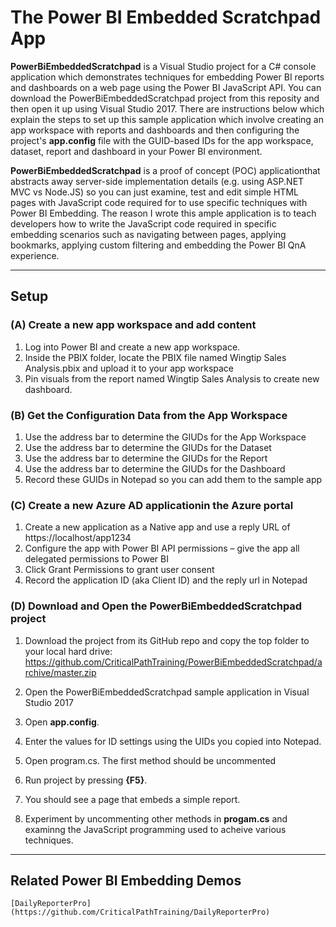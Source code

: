 # The Power BI Embedded Scratchpad App
**PowerBiEmbeddedScratchpad** is a Visual Studio project for a C# console  application which demonstrates techniques for embedding Power BI reports and dashboards on a web page using the Power BI JavaScript API. You can download the PowerBiEmbeddedScratchpad project from this reposity and then open it up using Visual Studio 2017. There are instructions below which explain the steps to set up this sample application which involve creating an app workspace with reports and dashboards and then configuring the project's **app.config** file with the GUID-based IDs for the app workspace, dataset, report and  dashboard in your Power BI environment. 

**PowerBiEmbeddedScratchpad** is a proof of concept (POC) applicationthat abstracts away server-side implementation details (e.g. using ASP.NET MVC vs Node.JS) so you can just examine, test and edit simple HTML pages with  JavaScript code required for to use specific techniques with Power BI Embedding. The reason I wrote this ample application is to teach developers how to write the JavaScript code required in specific embedding scenarios  such as navigating between pages, applying bookmarks, applying custom filtering and embedding the Power BI QnA experience. 

----
## Setup
### (A) Create a new app workspace and add content

1. Log into Power BI and create a new app workspace.
2. Inside the PBIX folder, locate the PBIX file named Wingtip Sales Analysis.pbix and upload it to your app workspace
3. Pin visuals from the report named Wingtip Sales Analysis to create new dashboard.

### (B) Get the Configuration Data from the App Workspace 
1. Use the address bar to determine the GIUDs for the App Workspace
2. Use the address bar to determine the GIUDs for the Dataset
3. Use the address bar to determine the GIUDs for the Report
4. Use the address bar to determine the GIUDs for the Dashboard
5. Record these GUIDs in Notepad so you can add them to the sample app

### (C) Create a new Azure AD applicationin the Azure portal 
1.	Create a new application as a Native app and use a reply URL of https://localhost/app1234
2.	Configure the app with Power BI API permissions – give the app all delegated permissions to Power BI
3.	Click Grant Permissions to grant user consent
4.	Record the application ID (aka Client ID) and the reply url in Notepad

### (D) Download and Open the **PowerBiEmbeddedScratchpad** project
1. Download the project from its GitHub repo and copy the top folder to your local hard drive:
https://github.com/CriticalPathTraining/PowerBiEmbeddedScratchpad/archive/master.zip

2. Open the PowerBiEmbeddedScratchpad sample application in Visual Studio 2017
3. Open **app.config**.
4. Enter the values for ID settings using the UIDs you copied into Notepad. 
5. Open program.cs. The first method should be uncommented
6.	Run project by pressing **{F5}**.
7.	You should see a page that embeds a simple report.
8.  Experiment by uncommenting other methods in **progam.cs** and examinng the JavaScript programming used to acheive various techniques. 

---
## Related Power BI Embedding Demos

	[DailyReporterPro](https://github.com/CriticalPathTraining/DailyReporterPro)
